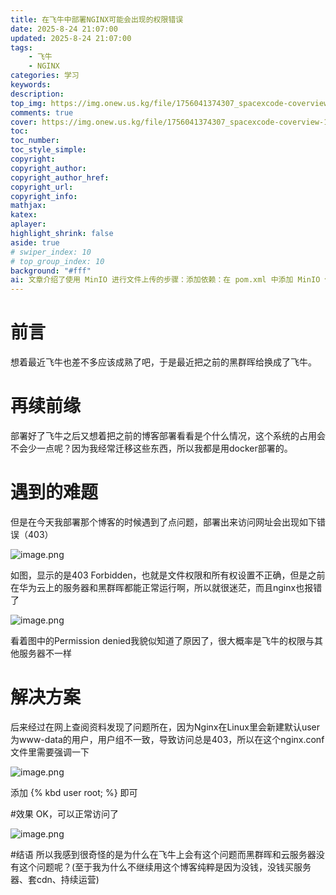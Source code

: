 ```yaml
---
title: 在飞牛中部署NGINX可能会出现的权限错误
date: 2025-8-24 21:07:00
updated: 2025-8-24 21:07:00
tags:  
    - 飞牛
    - NGINX
categories: 学习
keywords: 
description:
top_img: https://img.onew.us.kg/file/1756041374307_spacexcode-coverview-1547@2x.png
comments: true
cover: https://img.onew.us.kg/file/1756041374307_spacexcode-coverview-1547@2x.png
toc:
toc_number:
toc_style_simple:
copyright:
copyright_author:
copyright_author_href:
copyright_url:
copyright_info:
mathjax:
katex:
aplayer:
highlight_shrink: false
aside: true
# swiper_index: 10
# top_group_index: 10
background: "#fff"
ai: 文章介绍了使用 MinIO 进行文件上传的步骤：添加依赖：在 pom.xml 中添加 MinIO 依赖，然后刷新 Maven 项目。新建 Maven 项目：给出示例代码，包含 MinIO 客户端初始化、检查存储桶是否存在（不存在则创建）以及使用文件流上传文件的逻辑。展示上传结果：附上了上传结果的图片。
---
```


# 前言
想着最近飞牛也差不多应该成熟了吧，于是最近把之前的黑群晖给换成了飞牛。

# 再续前缘
部署好了飞牛之后又想着把之前的博客部署看看是个什么情况，这个系统的占用会不会少一点呢？因为我经常迁移这些东西，所以我都是用docker部署的。

# 遇到的难题
但是在今天我部署那个博客的时候遇到了点问题，部署出来访问网址会出现如下错误（403）

![image.png](https://img.onew.us.kg/file/1756041687629_Snipaste_2025-08-24_21-21-05.png)

如图，显示的是403 Forbidden，也就是文件权限和所有权设置不正确，但是之前在华为云上的服务器和黑群晖都能正常运行啊，所以就很迷茫，而且nginx也报错了

![image.png](https://img.onew.us.kg/file/1756041894614_Snipaste_2025-08-24_21-24-20.png)

看着图中的Permission denied我貌似知道了原因了，很大概率是飞牛的权限与其他服务器不一样

# 解决方案
后来经过在网上查阅资料发现了问题所在，因为Nginx在Linux里会新建默认user为www-data的用户，用户组不一致，导致访问总是403，所以在这个nginx.conf文件里需要强调一下

![image.png](https://img.onew.us.kg/file/1756042170537_image.png)

添加 {% kbd user root; %} 即可

#效果
OK，可以正常访问了

![image.png](https://img.onew.us.kg/file/1756043594986_image.png)

#结语
所以我感到很奇怪的是为什么在飞牛上会有这个问题而黑群晖和云服务器没有这个问题呢？(至于我为什么不继续用这个博客纯粹是因为没钱，没钱买服务器、套cdn、持续运营)